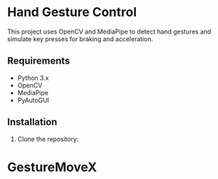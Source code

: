 # Hand Gesture Control

This project uses OpenCV and MediaPipe to detect hand gestures and simulate key presses for braking and acceleration.

## Requirements

- Python 3.x
- OpenCV
- MediaPipe
- PyAutoGUI

## Installation

1. Clone the repository:


# GestureMoveX
